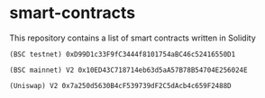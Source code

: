 # smart-contracts
This repository contains a list of smart contracts written in Solidity

 `(BSC testnet) 0xD99D1c33F9fC3444f8101754aBC46c52416550D1`
 
 `(BSC mainnet) V2 0x10ED43C718714eb63d5aA57B78B54704E256024E`
 
 `(Uniswap) V2 0x7a250d5630B4cF539739dF2C5dAcb4c659F2488D`
